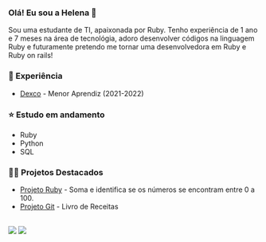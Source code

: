 ### Olá! Eu sou a Helena 🌼

Sou uma estudante de TI, apaixonada por Ruby. Tenho experiência de 1 ano e 7 meses na área de tecnológia, adoro desenvolver códigos na linguagem Ruby e futuramente pretendo me tornar uma desenvolvedora em Ruby e Ruby on rails!

### 💬 Experiência

- [Dexco](https://www.dex.co/) - Menor Aprendiz (2021-2022)

### ⭐ Estudo em andamento

- Ruby
- Python
- SQL

### 👨‍💻 Projetos Destacados

- [Projeto Ruby](https://github.com/saashstan/ruby/blob/main/case_soma.rb) - Soma e identifica se os números se encontram entre 0 a 100. 
- [Projeto Git](https://github.com/saashstan/livro-receitas) - Livro de Receitas

<br>
<a target="_blank" href="https://www.linkedin.com/in/helena-de-souza-70bb53249/"><img src="https://img.shields.io/badge/-LinkedIn-0077B5?style=for-the-badge&logo=Linkedin&logoColor=white"></img></a>
<a target="_blank" href="mailto:helenadesouza22@gmail.com"><img src="https://img.shields.io/badge/-Gmail-D14836?style=for-the-badge&logo=Gmail&logoColor=white"></img></a>

<br>
</p> 

